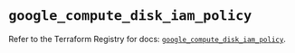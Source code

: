 # `google_compute_disk_iam_policy`

Refer to the Terraform Registry for docs: [`google_compute_disk_iam_policy`](https://registry.terraform.io/providers/drfaust92/google/4.16.4/docs/resources/compute_disk_iam_policy).
